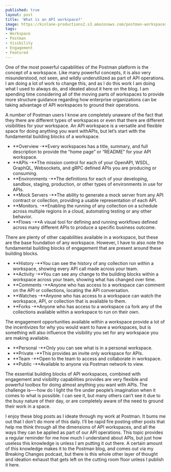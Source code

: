 ```yaml
---
published: true
layout: post
title: 'What is an API workspace?'
image: https://kinlane-productions2.s3.amazonaws.com/postman-workspaces-building-blocks.png
tags:
- Workspace
- Postman
- Visibility
- Engagement
- Featured
---
```

One of the most powerful capabilities of the Postman platform is the concept of a workspace. Like many powerful concepts, it is also very misunderstood, not seen, and wildly underutilized as part of API operations. I am doing a lot of work to change this, and as I do this work I am doing what I used to always do, and ideated about it here on the blog. I am spending time considering all of the moving parts of workspaces to provide more structure guidance regarding how enterprise organizations can be taking advantage of API workspaces to ground their operations. 


A number of Postman users I know are completely unaware of the fact that they there are different types of workspaces or even that there are different visibilities for your workspace. An API workspace is a versatile and flexible space for doing anything you want withAPIs, but let’s start with the fundamental building blocks of a workspace.


- **Overview -**Every workspaces has a title, summary, and full description to provide the “home page” or “README” for your API workspace.
- **APIs -**The mission control for each of your OpenAPI, WSDL, GraphQL, Websockets, and gRPC defined APIs you are producing or consuming.
- **Environments -**The definitions for each of your developing, sandbox, staging, production, or other types of environments in use for APIs.
- **Mock Servers -**The ability to generate a mock server from any API contract or collection, providing a usable representation of each API.
- **Monitors. -**Enabling the running of any collection on a schedule across multiple regions in a cloud, automating testing or any other behavior.
- **Flows -**A visual tool for defining and running workflows defined across many different APIs to produce a specific business outcome.


There are plenty of other capabilities available in a workspace, but these are the base foundation of any workspace. However, I have to also note the fundamental building blocks of engagement that are present around these building blocks.


- **History -**You can see the history of any collection run within a workspace, showing every API call made across your team.
- **Activity -**You can see any change to the building blocks within a workspace across your team, showing what has changed over time.
- **Comments -**Anyone who has access to a workspace can comment on the API or collections, locating the API conversation.
- **Watches -**Anyone who has access to a workspace can watch the workspace, API, or collection that is available to them.
- **Forks -**Anyone who has access to a workspace ca fork any of the collections available within a workspace to run on their own.


The engagement opportunities available within a workspace provide a lot of the incentivizes for why you would want to have a workspaces, but is something will also influence the visibility you set for any workspace you are making available.


- **Personal -**Only you can see what is in a personal workspace.
- **Private -**This provides an invite only workspace for APIs.
- **Team -**Open to the team to access and collaborate in workspace.
- **Public -**Available to anyone via Postman network to view.


The essential building blocks of API workspaces, combined with engagement and visibility capabilities provides are very flexible and powerful toolbox for doing almost anything you want with APIs. The challenge is—-how do I light the fire under people’s imagination when it comes to what is possible. I can see it, but many others can’t see it due to the busy nature of their day, or are completely aware of the need to ground their work in a space.


I enjoy these blog posts as I ideate through my work at Postman. It bums me out that I don’t do more of this daily. I’ll be rapid fire posting other posts that help me think through all the dimensions of API workspaces, and all the ways they can be applied as part of our API operations. This topic provides a regular reminder for me how much I understand about APIs, but just how useless this knowledge is unless I am putting it out there. A certain amount of this knowledge makes it to the Postman blog, and comes out via my Breaking Changes podcast, but there is this whole other layer of thought and ideation exhaust that gets left on the cutting room floor unless I publish it here.
